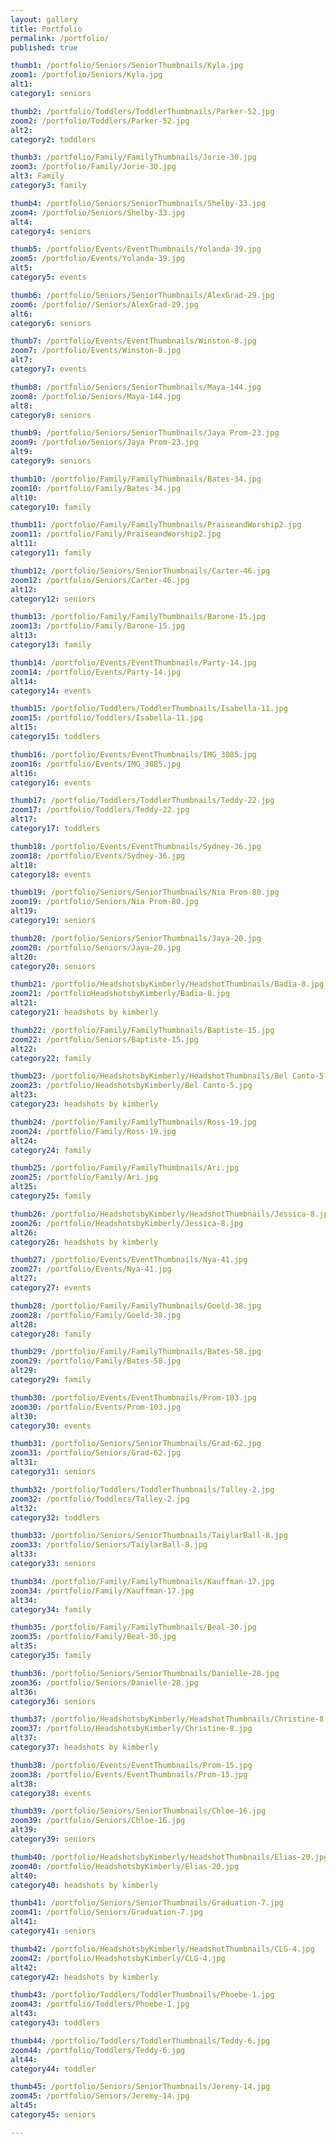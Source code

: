 ```yaml
---
layout: gallery
title: Portfolio
permalink: /portfolio/
published: true

thumb1: /portfolio/Seniors/SeniorThumbnails/Kyla.jpg
zoom1: /portfolio/Seniors/Kyla.jpg
alt1: 
category1: seniors

thumb2: /portfolio/Toddlers/ToddlerThumbnails/Parker-52.jpg
zoom2: /portfolio/Toddlers/Parker-52.jpg
alt2: 
category2: toddlers

thumb3: /portfolio/Family/FamilyThumbnails/Jorie-30.jpg
zoom3: /portfolio/Family/Jorie-30.jpg
alt3: Family
category3: family

thumb4: /portfolio/Seniors/SeniorThumbnails/Shelby-33.jpg
zoom4: /portfolio/Seniors/Shelby-33.jpg
alt4: 
category4: seniors

thumb5: /portfolio/Events/EventThumbnails/Yolanda-39.jpg
zoom5: /portfolio/Events/Yolanda-39.jpg
alt5: 
category5: events

thumb6: /portfolio/Seniors/SeniorThumbnails/AlexGrad-29.jpg
zoom6: /portfolio//Seniors/AlexGrad-29.jpg
alt6: 
category6: seniors

thumb7: /portfolio/Events/EventThumbnails/Winston-8.jpg
zoom7: /portfolio/Events/Winston-8.jpg
alt7: 
category7: events

thumb8: /portfolio/Seniors/SeniorThumbnails/Maya-144.jpg
zoom8: /portfolio/Seniors/Maya-144.jpg
alt8: 
category8: seniors

thumb9: /portfolio/Seniors/SeniorThumbnails/Jaya Prom-23.jpg
zoom9: /portfolio/Seniors/Jaya Prom-23.jpg
alt9: 
category9: seniors

thumb10: /portfolio/Family/FamilyThumbnails/Bates-34.jpg
zoom10: /portfolio/Family/Bates-34.jpg
alt10: 
category10: family

thumb11: /portfolio/Family/FamilyThumbnails/PraiseandWorship2.jpg
zoom11: /portfolio/Family/PraiseandWorship2.jpg
alt11: 
category11: family

thumb12: /portfolio/Seniors/SeniorThumbnails/Carter-46.jpg
zoom12: /portfolio/Seniors/Carter-46.jpg
alt12: 
category12: seniors

thumb13: /portfolio/Family/FamilyThumbnails/Barone-15.jpg
zoom13: /portfolio/Family/Barone-15.jpg
alt13: 
category13: family

thumb14: /portfolio/Events/EventThumbnails/Party-14.jpg
zoom14: /portfolio/Events/Party-14.jpg
alt14: 
category14: events

thumb15: /portfolio/Toddlers/ToddlerThumbnails/Isabella-11.jpg
zoom15: /portfolio/Toddlers/Isabella-11.jpg
alt15: 
category15: toddlers

thumb16: /portfolio/Events/EventThumbnails/IMG_3085.jpg
zoom16: /portfolio/Events/IMG_3085.jpg
alt16: 
category16: events

thumb17: /portfolio/Toddlers/ToddlerThumbnails/Teddy-22.jpg
zoom17: /portfolio/Toddlers/Teddy-22.jpg
alt17: 
category17: toddlers

thumb18: /portfolio/Events/EventThumbnails/Sydney-36.jpg
zoom18: /portfolio/Events/Sydney-36.jpg
alt18: 
category18: events

thumb19: /portfolio/Seniors/SeniorThumbnails/Nia Prom-80.jpg
zoom19: /portfolio/Seniors/Nia Prom-80.jpg
alt19: 
category19: seniors

thumb20: /portfolio/Seniors/SeniorThumbnails/Jaya-20.jpg
zoom20: /portfolio/Seniors/Jaya-20.jpg
alt20: 
category20: seniors

thumb21: /portfolio/HeadshotsbyKimberly/HeadshotThumbnails/Badia-8.jpg
zoom21: /portfolioHeadshotsbyKimberly/Badia-8.jpg
alt21: 
category21: headshots by kimberly

thumb22: /portfolio/Family/FamilyThumbnails/Baptiste-15.jpg
zoom22: /portfolio/Seniors/Baptiste-15.jpg
alt22: 
category22: family

thumb23: /portfolio/HeadshotsbyKimberly/HeadshotThumbnails/Bel Canto-5.jpg
zoom23: /portfolio/HeadshotsbyKimberly/Bel Canto-5.jpg
alt23: 
category23: headshots by kimberly

thumb24: /portfolio/Family/FamilyThumbnails/Ross-19.jpg
zoom24: /portfolio/Family/Ross-19.jpg
alt24: 
category24: family

thumb25: /portfolio/Family/FamilyThumbnails/Ari.jpg
zoom25: /portfolio/Family/Ari.jpg
alt25: 
category25: family

thumb26: /portfolio/HeadshotsbyKimberly/HeadshotThumbnails/Jessica-8.jpg
zoom26: /portfolio/HeadshotsbyKimberly/Jessica-8.jpg
alt26: 
category26: headshots by kimberly

thumb27: /portfolio/Events/EventThumbnails/Nya-41.jpg
zoom27: /portfolio/Events/Nya-41.jpg
alt27: 
category27: events

thumb28: /portfolio/Family/FamilyThumbnails/Goeld-38.jpg
zoom28: /portfolio/Family/Goeld-38.jpg
alt28: 
category28: family

thumb29: /portfolio/Family/FamilyThumbnails/Bates-58.jpg
zoom29: /portfolio/Family/Bates-58.jpg
alt29: 
category29: family

thumb30: /portfolio/Events/EventThumbnails/Prom-103.jpg
zoom30: /portfolio/Events/Prom-103.jpg
alt30: 
category30: events

thumb31: /portfolio/Seniors/SeniorThumbnails/Grad-62.jpg
zoom31: /portfolio/Seniors/Grad-62.jpg
alt31: 
category31: seniors

thumb32: /portfolio/Toddlers/ToddlerThumbnails/Talley-2.jpg
zoom32: /portfolio/Toddlers/Talley-2.jpg
alt32: 
category32: toddlers

thumb33: /portfolio/Seniors/SeniorThumbnails/TaiylarBall-8.jpg
zoom33: /portfolio/Seniors/TaiylarBall-8.jpg
alt33: 
category33: seniors

thumb34: /portfolio/Family/FamilyThumbnails/Kauffman-17.jpg
zoom34: /portfolio/Family/Kauffman-17.jpg
alt34: 
category34: family

thumb35: /portfolio/Family/FamilyThumbnails/Beal-30.jpg
zoom35: /portfolio/Family/Beal-30.jpg
alt35: 
category35: family

thumb36: /portfolio/Seniors/SeniorThumbnails/Danielle-28.jpg
zoom36: /portfolio/Seniors/Danielle-28.jpg
alt36: 
category36: seniors

thumb37: /portfolio/HeadshotsbyKimberly/HeadshotThumbnails/Christine-8.jpg
zoom37: /portfolio/HeadshotsbyKimberly/Christine-8.jpg
alt37: 
category37: headshots by kimberly

thumb38: /portfolio/Events/EventThumbnails/Prom-15.jpg
zoom38: /portfolio/Events/EventThumbnails/Prom-15.jpg
alt38: 
category38: events

thumb39: /portfolio/Seniors/SeniorThumbnails/Chloe-16.jpg
zoom39: /portfolio/Seniors/Chloe-16.jpg
alt39: 
category39: seniors

thumb40: /portfolio/HeadshotsbyKimberly/HeadshotThumbnails/Elias-20.jpg
zoom40: /portfolio/HeadshotsbyKimberly/Elias-20.jpg
alt40: 
category40: headshots by kimberly

thumb41: /portfolio/Seniors/SeniorThumbnails/Graduation-7.jpg
zoom41: /portfolio/Seniors/Graduation-7.jpg
alt41: 
category41: seniors

thumb42: /portfolio/HeadshotsbyKimberly/HeadshotThumbnails/CLG-4.jpg
zoom42: /portfolio/HeadshotsbyKimberly/CLG-4.jpg
alt42: 
category42: headshots by kimberly

thumb43: /portfolio/Toddlers/ToddlerThumbnails/Phoebe-1.jpg
zoom43: /portfolio/Toddlers/Phoebe-1.jpg
alt43: 
category43: toddlers 

thumb44: /portfolio/Toddlers/ToddlerThumbnails/Teddy-6.jpg
zoom44: /portfolio/Toddlers/Teddy-6.jpg
alt44: 
category44: toddler

thumb45: /portfolio/Seniors/SeniorThumbnails/Jeremy-14.jpg
zoom45: /portfolio/Seniors/Jeremy-14.jpg
alt45: 
category45: seniors

---
```

